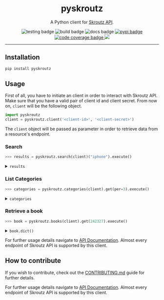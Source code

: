 <div align="center">
    <h1>pyskroutz</h1>
    <p>A Python client for <a href="https://developer.skroutz.gr/api/v3/">Skroutz API</a>.</p>
    <img src="https://github.com/sp1thas/pyskroutz/workflows/testing/badge.svg" alt="testing badge">
    <img src="https://github.com/sp1thas/pyskroutz/workflows/build/badge.svg" alt="build badge">
    <img src="https://readthedocs.org/projects/pyskroutz/badge/?version=latest" alt="docs badge">
    <a href="https://pypi.python.org/pypi/pyskroutz/">
        <img src="https://img.shields.io/pypi/v/pyskroutz.svg" alt="pypi badge" />
    </a>
    <a href="https://codecov.io/gh/sp1thas/pyskroutz">
        <img alt="code coverage badge" src="https://codecov.io/gh/sp1thas/pyskroutz/branch/master/graph/badge.svg?token=WTYZU0ENYX" />
    </a>
    <img src="https://img.shields.io/badge/code%20style-black-black">
</div>
<hr>


## Installation
```bash
pip install pyskroutz
```

## Usage

First of all, you have to initiate an client in order to interact with Skroutz API. Make sure that you have a valid pair of client id and client secret. From now on, `client` will be the following object.

```python
import pyskroutz
client = pyskroutz.client('<client-id>', '<client-secret>')
```

The `client` object will be passed as parameter in order to retrieve data from a resource's endpoint.

### Search

```python
>>> results = pyskroutz.search(client)("iphone").execute()
```
<details>
    <summary><code>results</code></summary>

```python
SearchResultsList(
    categories=[],
    meta=SearchMeta(
        q=None,
        alternatives=[],
        strong_matches=StrongMatcheItem(
            sku=None,
            manufacturer=ManufacturerItem(
                id=356,
                name="Apple",
                image_url=HttpUrl(
                    "https://a.scdn.gr/ds/manufacturers/356/20160322115406_ae6f9a87.png",
                    scheme="https",
                    host="a.scdn.gr",
                    tld="gr",
                    host_type="domain",
                    path="/ds/manufacturers/356/20160322115406_ae6f9a87.png",
                ),
            ),
        ),
        pagination=PaginationItem(page=1, per=25, total_pages=0, total_results=0),
    ),
)
```
</details>

### List Categories

```python
>>> categories = pyskroutz.categories(client).get(per=3).execute()
```
<details>
    <summary><code>categories</code></summary>

```python
CategoryList(
    categories=[
        CategoryItem(
            web_uri=HttpUrl(
                "https://skroutz.gr/c/1/statherh-tilefwnia.html",
                scheme="https",
                host="skroutz.gr",
                tld="gr",
                host_type="domain",
                path="/c/1/statherh-tilefwnia.html",
            ),
            id=1,
            name="Σταθερή Τηλεφωνία",
            children_count=5,
            image_url=HttpUrl(
                "https://c.scdn.gr/ds/categories/1/20171113120915_72fa0f63.jpeg",
                scheme="https",
                host="c.scdn.gr",
                tld="gr",
                host_type="domain",
                path="/ds/categories/1/20171113120915_72fa0f63.jpeg",
            ),
            parent_id=2,
            fashion=True,
            layout_mode="tiles",
            code="statherh-tilefwnia",
            path="76,1269,2,1",
            show_specifications=False,
            manufacturer_title="Κατασκευαστές",
        ),
        CategoryItem(
            web_uri=HttpUrl(
                "https://skroutz.gr/c/2/tilefwnia.html",
                scheme="https",
                host="skroutz.gr",
                tld="gr",
                host_type="domain",
                path="/c/2/tilefwnia.html",
            ),
            id=2,
            name="Τηλεφωνία",
            children_count=2,
            image_url=HttpUrl(
                "https://b.scdn.gr/ds/categories/2/20171113120916_9d335c35.jpeg",
                scheme="https",
                host="b.scdn.gr",
                tld="gr",
                host_type="domain",
                path="/ds/categories/2/20171113120916_9d335c35.jpeg",
            ),
            parent_id=1269,
            fashion=True,
            layout_mode="tiles",
            code="tilefwnia",
            path="76,1269,2",
            show_specifications=False,
            manufacturer_title="Κατασκευαστές",
        ),
        CategoryItem(
            web_uri=HttpUrl(
                "https://skroutz.gr/c/5/photografia-video.html",
                scheme="https",
                host="skroutz.gr",
                tld="gr",
                host_type="domain",
                path="/c/5/photografia-video.html",
            ),
            id=5,
            name="Φωτογραφία & Video",
            children_count=4,
            image_url=HttpUrl(
                "https://b.scdn.gr/ds/categories/5/20171113120916_dfd75306.jpeg",
                scheme="https",
                host="b.scdn.gr",
                tld="gr",
                host_type="domain",
                path="/ds/categories/5/20171113120916_dfd75306.jpeg",
            ),
            parent_id=1269,
            fashion=True,
            layout_mode="tiles",
            code="photografia-video",
            path="76,1269,5",
            show_specifications=False,
            manufacturer_title="Κατασκευαστές",
        ),
    ],
    meta=MetaItemBase(
        available_filters=None,
        order_by=None,
        order_by_methods=None,
        pagination=PaginationItem(page=1, per=3, total_pages=1251, total_results=3751),
        personalization=None,
        sku_rating_breakdown=None,
        sku_reviews_aggregation=None,
    ),
)
```
</details>

### Retrieve a book

```python
>>> book = pyskroutz.books(client).get(242327).execute()
```
<details>
    <summary><code>book.dict()</code></summary>

```python
BooksRetrieve(
    book=BookItem(
        web_uri=HttpUrl(
            "https://www.skroutz.gr/books/242327.%CE%9F-%CE%A7%CE%AC%CF%81%CE%B9-%CE%A0%CF%8C%CF%84%CE%B5%CF%81-%CE%BA%CE%B1%CE%B9-%CE%B7-%CF%86%CE%B9%CE%BB%CE%BF%CF%83%CE%BF%CF%86%CE%B9%CE%BA%CE%AE-%CE%BB%CE%AF%CE%B8%CE%BF%CF%82.html",
            scheme="https",
            host="www.skroutz.gr",
            tld="gr",
            host_type="domain",
            path="/books/242327.%CE%9F-%CE%A7%CE%AC%CF%81%CE%B9-%CE%A0%CF%8C%CF%84%CE%B5%CF%81-%CE%BA%CE%B1%CE%B9-%CE%B7-%CF%86%CE%B9%CE%BB%CE%BF%CF%83%CE%BF%CF%86%CE%B9%CE%BA%CE%AE-%CE%BB%CE%AF%CE%B8%CE%BF%CF%82.html",
        ),
        price_max=12.96,
        price_min=6.61,
        reviewable=True,
        reviews_count=15,
        reviewscore=4.93333,
        shop_count=42,
        id=242327,
        name="Ο Χάρι Πότερ και η φιλοσοφική λίθος",
        main_author_id=385,
        main_author="J. K. Rowling",
        images=ImageItemBase(
            alternatives=None,
            main=HttpUrl(
                "https://b.scdn.gr/images/sku_main_images/000242/242327/medium_20200219102603_o_chari_poter_kai_i_filosofiki_lithos.jpeg",
                scheme="https",
                host="b.scdn.gr",
                tld="gr",
                host_type="domain",
                path="/images/sku_main_images/000242/242327/medium_20200219102603_o_chari_poter_kai_i_filosofiki_lithos.jpeg",
            ),
        ),
    )
)
```
</details>

For further usage details navigate to [API Documentation](https://pyskroutz.readthedocs.io/en/latest/). Almost every endpoint of Skroutz API is supported by this client.

## How to contribute

If you wish to contribute, check out the [CONTRIBUTING.md](docs/contributing.md) guide for further details.

For further usage details navigate to [API Documentation](https://github.com/sp1thas/pyskroutz/blob/master/docs/contributing.md). Almost every endpoint of Skroutz API is supported by this client.
